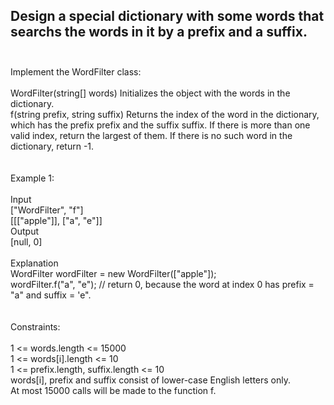 ## Design a special dictionary with some words that searchs the words in it by a prefix and a suffix. <br> <br> 
Implement the WordFilter class: <br> <br> 
WordFilter(string[] words) Initializes the object with the words in the dictionary. <br> 
f(string prefix, string suffix) Returns the index of the word in the dictionary, which has the prefix prefix and the suffix suffix. If there is more than one valid index, return the largest of them. If there is no such word in the dictionary, return -1. <br> <br> <br> 
Example 1: <br> <br> 
Input <br> 
["WordFilter", "f"] <br> 
[[["apple"]], ["a", "e"]] <br> 
Output <br> 
[null, 0] <br> <br> 
Explanation <br> 
WordFilter wordFilter = new WordFilter(["apple"]); <br> 
wordFilter.f("a", "e"); // return 0, because the word at index 0 has prefix = "a" and suffix = 'e". <br> <br> <br> 
Constraints: <br> <br> 
1 <= words.length <= 15000 <br> 
1 <= words[i].length <= 10 <br> 
1 <= prefix.length, suffix.length <= 10 <br> 
words[i], prefix and suffix consist of lower-case English letters only. <br> 
At most 15000 calls will be made to the function f. <br> 
